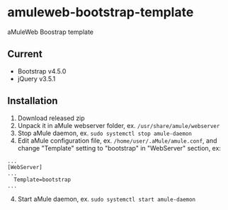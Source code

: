 # amuleweb-bootstrap-template
aMuleWeb Boostrap template

## Current
* Bootstrap v4.5.0
* jQuery v3.5.1

## Installation
1. Download released zip
2. Unpack it in aMule webserver folder, ex. `/usr/share/amule/webserver`
3. Stop aMule daemon, ex. `sudo systemctl stop amule-daemon`
3. Edit aMule configuration file, ex. `/home/user/.aMule/amule.conf`, and change "Template" setting to "bootstrap" in "WebServer" section, ex:
```
...
[WebServer]
...
  Template=bootstrap
...
```
4. Start aMule daemon, ex. `sudo systemctl start amule-daemon`
